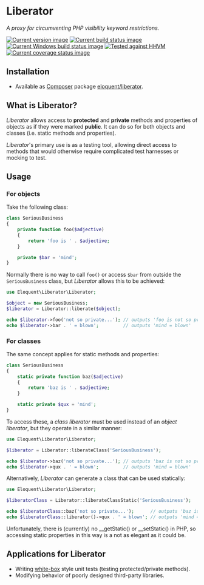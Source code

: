 # Liberator

*A proxy for circumventing PHP visibility keyword restrictions.*

[![Current version image][version-image]][current version]
[![Current build status image][build-image]][current build status]
[![Current Windows build status image][windows-build-image]][current windows build status]
[![Tested against HHVM][hhvm-image]][current hhvm build status]
[![Current coverage status image][coverage-image]][current coverage status]

[build-image]: https://img.shields.io/travis/eloquent/liberator/master.svg?style=flat-square "Current build status for the master branch"
[coverage-image]: https://img.shields.io/codecov/c/github/eloquent/liberator/master.svg?style=flat-square "Current test coverage for the master branch"
[current build status]: https://travis-ci.org/eloquent/liberator
[current coverage status]: https://codecov.io/github/eloquent/liberator
[current hhvm build status]: http://hhvm.h4cc.de/package/eloquent/liberator
[current version]: https://packagist.org/packages/eloquent/liberator
[current windows build status]: https://ci.appveyor.com/project/eloquent/liberator
[hhvm-image]: https://img.shields.io/hhvm/eloquent/liberator/master.svg?style=flat-square "Tested against HHVM"
[version-image]: https://img.shields.io/packagist/v/eloquent/liberator.svg?style=flat-square "This project uses semantic versioning"
[windows-build-image]: https://img.shields.io/appveyor/ci/eloquent/liberator/master.svg?label=windows&style=flat-square "Current Windows build status for the master branch"

## Installation

- Available as [Composer] package [eloquent/liberator].

[composer]: http://getcomposer.org/
[eloquent/liberator]: https://packagist.org/packages/eloquent/liberator

## What is Liberator?

*Liberator* allows access to **protected** and **private** methods and
properties of objects as if they were marked **public**. It can do so for both
objects and classes (i.e. static methods and properties).

*Liberator*'s primary use is as a testing tool, allowing direct access to
methods that would otherwise require complicated test harnesses or mocking to
test.

## Usage

### For objects

Take the following class:

```php
class SeriousBusiness
{
    private function foo($adjective)
    {
        return 'foo is ' . $adjective;
    }

    private $bar = 'mind';
}
```

Normally there is no way to call `foo()` or access `$bar` from outside the
`SeriousBusiness` class, but *Liberator* allows this to be achieved:

```php
use Eloquent\Liberator\Liberator;

$object = new SeriousBusiness;
$liberator = Liberator::liberate($object);

echo $liberator->foo('not so private...'); // outputs 'foo is not so private...'
echo $liberator->bar . ' = blown';         // outputs 'mind = blown'
```

### For classes

The same concept applies for static methods and properties:

```php
class SeriousBusiness
{
    static private function baz($adjective)
    {
        return 'baz is ' . $adjective;
    }

    static private $qux = 'mind';
}
```

To access these, a *class liberator* must be used instead of an *object
liberator*, but they operate in a similar manner:

```php
use Eloquent\Liberator\Liberator;

$liberator = Liberator::liberateClass('SeriousBusiness');

echo $liberator->baz('not so private...'); // outputs 'baz is not so private...'
echo $liberator->qux . ' = blown';         // outputs 'mind = blown'
```

Alternatively, *Liberator* can generate a class that can be used statically:

```php
use Eloquent\Liberator\Liberator;

$liberatorClass = Liberator::liberateClassStatic('SeriousBusiness');

echo $liberatorClass::baz('not so private...');      // outputs 'baz is not so private...'
echo $liberatorClass::liberator()->qux . ' = blown'; // outputs 'mind = blown'
```

Unfortunately, there is (currently) no __getStatic() or __setStatic() in PHP,
so accessing static properties in this way is a not as elegant as it could be.

## Applications for Liberator

- Writing [white-box] style unit tests (testing protected/private methods).
- Modifying behavior of poorly designed third-party libraries.

<!-- References -->

[white-box]: http://en.wikipedia.org/wiki/White-box_testing

[API documentation]: http://lqnt.co/liberator/artifacts/documentation/api/
[Composer]: http://getcomposer.org/
[build-image]: http://img.shields.io/travis/eloquent/liberator/develop.svg "Current build status for the develop branch"
[Current build status]: https://travis-ci.org/eloquent/liberator
[coverage-image]: http://img.shields.io/coveralls/eloquent/liberator/develop.svg "Current test coverage for the develop branch"
[Current coverage status]: https://coveralls.io/r/eloquent/liberator
[eloquent/liberator]: https://packagist.org/packages/eloquent/liberator
[Semantic versioning]: http://semver.org/
[version-image]: http://img.shields.io/:semver-2.0.0-brightgreen.svg "This project uses semantic versioning"
